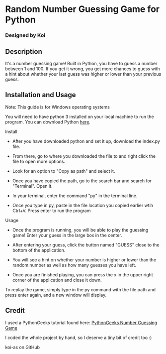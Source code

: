 # Random Number Guessing Game for Python
### Designed by Koi

## Description
It's a number guessing game! Built in Python, you have to guess a number between 1 and 100. If you get it wrong, you get more chances to guess with a hint about whether your last guess was higher or lower than your previous guess.

## Installation and Usage
Note: This guide is for Windows operating systems


You will need to have python 3 installed on your local machine to run the program. You can download Python [here](https://www.python.org/downloads/).

Install
- After you have downloaded python and set it up, download the index.py file.

- From there, go to where you downloaded the file to and right click the file to open more options.

- Look for an option to "Copy as path" and select it.

- Once you have copied the path, go to the search bar and search for "Terminal". Open it.

- In your terminal, enter the command "py" in the terminal line. 

- Once you type in py, paste in the file location you copied earlier wtih Ctrl+V. Press enter to run the program

Usage
- Once the program is running, you will be able to play the guessing game! Enter your guess in the large box in the center.

- After entering your guess, click the button named "GUESS" close to the bottom of the application.

- You will see a hint on whether your number is higher or lower than the random number as well as how many guesses you have left.

- Once you are finished playing, you can press the x in the upper right corner of the application and close it down.


To replay the game, simply type in the py command with the file path and press enter again, and a new window will display.

## Credit
I used a PythonGeeks tutorial found here: [PythonGeeks Number Guessing Game](https://pythongeeks.org/python-number-guessing-game-project-with-source-code/)


I coded the whole project by hand, so I deserve a tiny bit of credit too :)


koi-as on GitHub